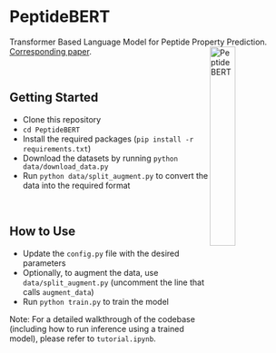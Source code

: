 # PeptideBERT
Transformer Based Language Model for Peptide Property Prediction.
<br>
[Corresponding paper](https://arxiv.org/abs/2309.03099).
<img src="https://github.com/ChakradharG/PeptideBERT/assets/47364794/deba6f6d-8fdc-4262-a288-74b15f0543c4" alt="PeptideBERT" align="right" width="30%">

<br>

## Getting Started
* Clone this repository
* `cd PeptideBERT`
* Install the required packages (`pip install -r requirements.txt`)
* Download the datasets by running `python data/download_data.py`
* Run `python data/split_augment.py` to convert the data into the required format

<br>

## How to Use
* Update the `config.py` file with the desired parameters
* Optionally, to augment the data, use `data/split_augment.py` (uncomment the line that calls `augment_data`)
* Run `python train.py` to train the model

Note: For a detailed walkthrough of the codebase (including how to run inference using a trained model), please refer to `tutorial.ipynb`.
